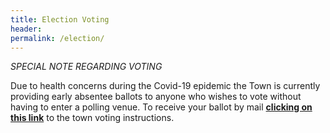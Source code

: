 ```yaml
---
title: Election Voting
header:
permalink: /election/
---
```


*SPECIAL NOTE REGARDING VOTING*

Due to health concerns during the Covid-19 epidemic the Town is currently providing early absentee ballots to anyone 
who wishes to vote without having to enter a polling venue. 
To receive your ballot by mail <a href="https://www.rockportma.gov/sites/rockportma/files/news/2020-municipal-early-ballot-application.pdf">**clicking on this link**</a> to the town voting instructions.


